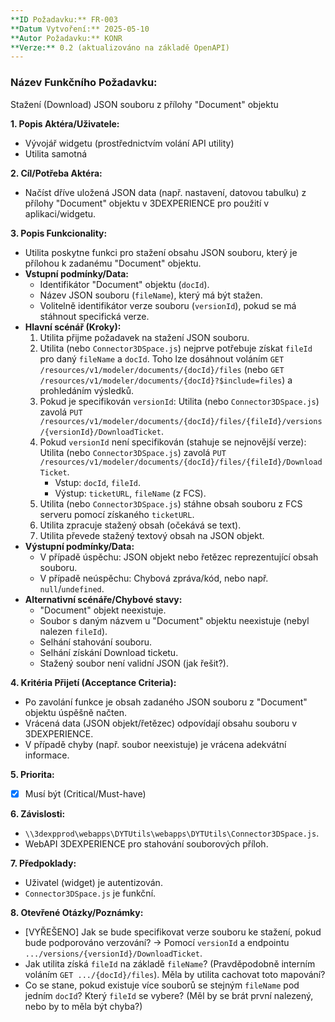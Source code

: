 ```yaml
---
**ID Požadavku:** FR-003
**Datum Vytvoření:** 2025-05-10
**Autor Požadavku:** KONR
**Verze:** 0.2 (aktualizováno na základě OpenAPI)
---
```


### Název Funkčního Požadavku:
Stažení (Download) JSON souboru z přílohy "Document" objektu

**1. Popis Aktéra/Uživatele:**
   - Vývojář widgetu (prostřednictvím volání API utility)
   - Utilita samotná

**2. Cíl/Potřeba Aktéra:**
   - Načíst dříve uložená JSON data (např. nastavení, datovou tabulku) z přílohy "Document" objektu v 3DEXPERIENCE pro použití v aplikaci/widgetu.

**3. Popis Funkcionality:**
   - Utilita poskytne funkci pro stažení obsahu JSON souboru, který je přílohou k zadanému "Document" objektu.
   - **Vstupní podmínky/Data:**
     - Identifikátor "Document" objektu (`docId`).
     - Název JSON souboru (`fileName`), který má být stažen.
     - Volitelně identifikátor verze souboru (`versionId`), pokud se má stáhnout specifická verze.
   - **Hlavní scénář (Kroky):**
     1. Utilita přijme požadavek na stažení JSON souboru.
     2. Utilita (nebo `Connector3DSpace.js`) nejprve potřebuje získat `fileId` pro daný `fileName` a `docId`. Toho lze dosáhnout voláním `GET /resources/v1/modeler/documents/{docId}/files` (nebo `GET /resources/v1/modeler/documents/{docId}?$include=files`) a prohledáním výsledků.
     3. Pokud je specifikován `versionId`:
        Utilita (nebo `Connector3DSpace.js`) zavolá `PUT /resources/v1/modeler/documents/{docId}/files/{fileId}/versions/{versionId}/DownloadTicket`.
     4. Pokud `versionId` není specifikován (stahuje se nejnovější verze):
        Utilita (nebo `Connector3DSpace.js`) zavolá `PUT /resources/v1/modeler/documents/{docId}/files/{fileId}/DownloadTicket`.
        - Vstup: `docId`, `fileId`.
        - Výstup: `ticketURL`, `fileName` (z FCS).
     5. Utilita (nebo `Connector3DSpace.js`) stáhne obsah souboru z FCS serveru pomocí získaného `ticketURL`.
     6. Utilita zpracuje stažený obsah (očekává se text).
     7. Utilita převede stažený textový obsah na JSON objekt.
   - **Výstupní podmínky/Data:**
     - V případě úspěchu: JSON objekt nebo řetězec reprezentující obsah souboru.
     - V případě neúspěchu: Chybová zpráva/kód, nebo např. `null`/`undefined`.
   - **Alternativní scénáře/Chybové stavy:**
     - "Document" objekt neexistuje.
     - Soubor s daným názvem u "Document" objektu neexistuje (nebyl nalezen `fileId`).
     - Selhání stahování souboru.
     - Selhání získání Download ticketu.
     - Stažený soubor není validní JSON (jak řešit?).

**4. Kritéria Přijetí (Acceptance Criteria):**
   - Po zavolání funkce je obsah zadaného JSON souboru z "Document" objektu úspěšně načten.
   - Vrácená data (JSON objekt/řetězec) odpovídají obsahu souboru v 3DEXPERIENCE.
   - V případě chyby (např. soubor neexistuje) je vrácena adekvátní informace.

**5. Priorita:**
   - [X] Musí být (Critical/Must-have)

**6. Závislosti:**
   - `\\3dexpprod\webapps\DYTUtils\webapps\DYTUtils\Connector3DSpace.js`.
   - WebAPI 3DEXPERIENCE pro stahování souborových příloh.

**7. Předpoklady:**
   - Uživatel (widget) je autentizován.
   - `Connector3DSpace.js` je funkční.

**8. Otevřené Otázky/Poznámky:**
   - [VYŘEŠENO] Jak se bude specifikovat verze souboru ke stažení, pokud bude podporováno verzování? -> Pomocí `versionId` a endpointu `.../versions/{versionId}/DownloadTicket`.
   - Jak utilita získá `fileId` na základě `fileName`? (Pravděpodobně interním voláním `GET .../{docId}/files`). Měla by utilita cachovat toto mapování?
   - Co se stane, pokud existuje více souborů se stejným `fileName` pod jedním `docId`? Který `fileId` se vybere? (Měl by se brát první nalezený, nebo by to měla být chyba?)
